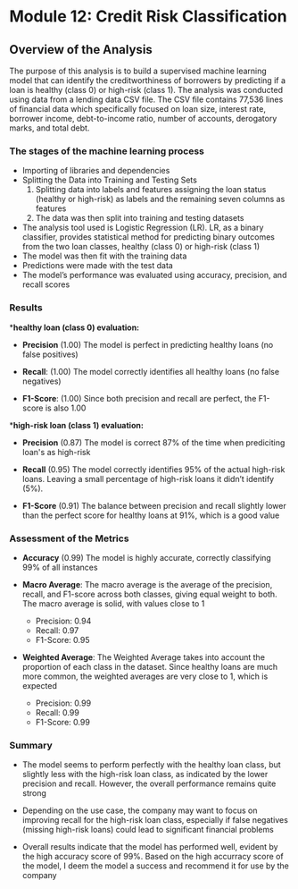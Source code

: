 # Module 12: Credit Risk Classification

## Overview of the Analysis

The purpose of this analysis is to build a supervised machine learning model that can identify the creditworthiness of borrowers by predicting if a loan is healthy (class 0) or high-risk (class 1). The analysis was conducted using data from a lending data CSV file. The CSV file contains 77,536 lines of financial data which specifically focused on loan size, interest rate, borrower income, debt-to-income ratio, number of accounts, derogatory marks, and total debt. 

### The stages of the machine learning process

- Importing of libraries and dependencies 
- Splitting the Data into Training and Testing Sets 
    1. Splitting data into labels and features assigning the loan status (healthy or high-risk) as labels and the remaining seven columns as features
    2. The data was then split into training and testing datasets
- The analysis tool used is Logistic Regression (LR).  LR, as a binary classifier, provides statistical method for predicting binary outcomes from the two loan classes, healthy (class 0) or high-risk (class 1)
- The model was then fit with the training data
- Predictions were made with the test data
- The model’s performance was evaluated using accuracy, precision, and recall scores

### Results

***healthy loan (class 0) evaluation:**

- **Precision** (1.00)
    The model is perfect in predicting healthy loans (no false positives)

- **Recall**: (1.00)
    The model correctly identifies all healthy loans (no false negatives)

- **F1-Score**: (1.00)
    Since both precision and recall are perfect, the F1-score is also 1.00

***high-risk loan (class 1) evaluation:** 

- **Precision** (0.87)
    The model is correct 87% of the time when prediciting loan's as high-risk

- **Recall** (0.95)
    The model correctly identifies 95% of the actual high-risk loans. Leaving a small percentage of high-risk loans it didn’t identify (5%).

- **F1-Score** (0.91)
    The balance between precision and recall slightly lower than the perfect score for healthy loans at 91%, which is a good value

### Assessment of the Metrics

- **Accuracy** (0.99)
    The model is highly accurate, correctly classifying 99% of all instances

- **Macro Average**: 
    The macro average is the average of the precision, recall, and F1-score across both classes, giving equal weight to both. The macro average is solid, with values close to 1

    - Precision: 0.94
    - Recall: 0.97
    - F1-Score: 0.95

- **Weighted Average**: 
    The Weighted Average takes into account the proportion of each class in the dataset. Since healthy loans are much more common, the weighted averages are very close to 1, which is expected

    - Precision: 0.99
    - Recall: 0.99
    - F1-Score: 0.99

### Summary

- The model seems to perform perfectly with the healthy loan class, but slightly less with the high-risk loan class, as indicated by the lower precision and recall. However, the overall performance remains quite strong

- Depending on the use case, the company may want to focus on improving recall for the high-risk loan class, especially if false negatives (missing high-risk loans) could lead to significant financial problems

- Overall results indicate that the model has performed well, evident by the high accuracy score of 99%. Based on the high accurracy score of the model, I deem the model a success and recommend it for use by the company
